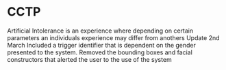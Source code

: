 # CCTP
 Artificial Intolerance is an experience where depending on certain parameters an individuals experience may differ from anothers
Update 2nd March
Included a trigger identifier that is dependent on the gender presented to the system.
Removed the bounding boxes and facial constructors that alerted the user to the use of the system
